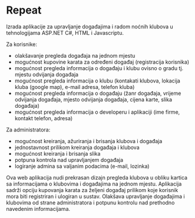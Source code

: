 # Repeat

Izrada aplikacije za upravljanje događajima i radom noćnih klubova u tehnologijama ASP.NET C#, HTML i Javascriptu.

Za korisnike:
- olakšavanje pregleda događaja na jednom mjestu
- mogućnost kupovine karata za određeni događaj (registracija korisnika)
- mogućnost pregleda informacija o događaju i klubu ovisno o gradu tj. mjestu odvijanja događaja
- mogućnost pregleda informacija o klubu (kontakati klubova, lokacija kluba (google map), e-mail adresa, telefon kluba)
- mogućnost pregleda informacija o događaju (žanr događaja, vrijeme odvijanja događaja, mjesto odvijanja događaja, cijena karte, slika događaja)
- mogućnost pregleda informacija o developeru i aplikaciji (ime firme, kontakt telefon, adresa)

Za administratora:
- mogućnost kreiranja, ažuriranja i brisanja klubova i događaja
- jednostavnost prilikom kreiranja događaja i klubova
- mogućnost kreiranja i brisanja slika
- potpuna kontrola nad upravljanjem događaja
- logiranje admina sa valjanim podacima (e-mail, lozinka)

Ova web aplikacija nudi prekrasan dizajn pregleda klubova u obliku kartica sa informacijama o klubovima i događajima na jednom mjestu.
Aplikacija sadrži opciju kupovanja karata za željeni događaj prilikom koje korisnik mora biti registriran i ulogiran u sustav.
Olakšava upravljanje događajima i klubovima od strane administratora i potpunu kontrolu nad prethodno navedenim informacijama.
